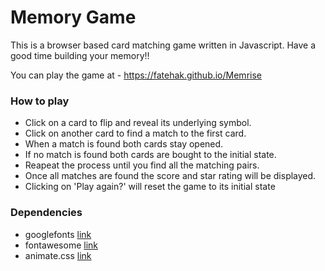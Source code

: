 # Memory Game
 This is a browser based card matching game written in Javascript. Have a good time building your memory!!
 
 You can play the game at - https://fatehak.github.io/Memrise
 
 ### How to play
* Click on a card to flip and reveal its underlying symbol.
* Click on another card to find a match to the first card.
* When a match is found both cards stay opened.
* If no match is found both cards are bought to the initial state.
* Reapeat the process until you find all the matching pairs.
* Once all matches are found the score and star rating will be displayed.
* Clicking on 'Play again?' will reset the game to its initial state

 ### Dependencies
 * googlefonts [link](https://fonts.googleapis.com/css?family=Lato:300,400)
 * fontawesome [link](https://fontawesome.com/?from=io)
 * animate.css [link](https://daneden.github.io/animate.css/)
